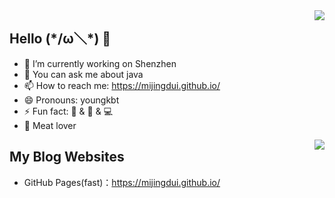 <a href="https://github.com/mijingduI/">
  <img align="right" src="https://github-readme-stats.vercel.app/api?username=mijingduI&theme=algolia&count_private=true&show_icons=true" />
</a>

## Hello (\*/ω＼*) 👋

- 🔭 I’m currently working on Shenzhen
- 💬 You can ask me about java
- 📫 How to reach me: <https://mijingdui.github.io/>
- 😄 Pronouns: youngkbt
- ⚡ Fun fact: 🏀 & 🏃‍ & 💻
- :meat_on_bone: Meat lover

<a href="https://github.com/mijingduI/">
  <img align="right" src="https://github-readme-stats.vercel.app/api/top-langs/?username=mijingduI&layout=compact" />
</a>
  
## My Blog Websites

- GitHub Pages(fast)：<https://mijingdui.github.io/>

